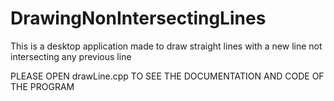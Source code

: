 # DrawingNonIntersectingLines
This is a desktop application made to draw straight lines with a new line not intersecting any previous line

PLEASE OPEN drawLine.cpp TO SEE THE DOCUMENTATION AND CODE OF THE PROGRAM
